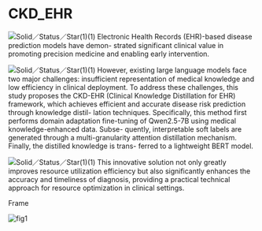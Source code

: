 # CKD_EHR
![Solid／Status／Star(1)(1)](https://github.com/user-attachments/assets/bb1a08b8-fb73-467e-841f-0dfcdcb7f133)  Electronic Health Records (EHR)-based disease prediction models have demon- strated significant clinical value in promoting precision medicine and enabling early intervention.


![Solid／Status／Star(1)(1)](https://github.com/user-attachments/assets/a2493392-0fef-4161-bb10-7ff9ba9af884)  However, existing large language models face two major challenges: insufficient representation of medical knowledge and low efficiency in clinical deployment. 
To address these challenges, this study proposes the CKD-EHR (Clinical Knowledge Distillation for EHR) framework, which achieves efficient and accurate disease risk prediction through knowledge distil- lation techniques. Specifically, this method first performs domain adaptation fine-tuning of Qwen2.5-7B using medical knowledge-enhanced data. Subse- quently, interpretable soft labels are generated through a multi-granularity attention distillation mechanism. Finally, the distilled knowledge is trans- ferred to a lightweight BERT model. 


![Solid／Status／Star(1)(1)](https://github.com/user-attachments/assets/be67e7a1-0fcf-49bf-93c9-77c60798fcda)  This innovative solution not only greatly improves resource utilization efficiency but also significantly enhances the accuracy and timeliness of diagnosis, providing a practical technical approach for resource optimization in clinical settings.

Frame

![fig1](https://github.com/user-attachments/assets/7e8e3d6c-e687-477b-b1ff-dd1d99361634)
